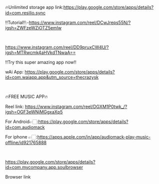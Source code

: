 🔥Unlimited storage app link:https://play.google.com/store/apps/details?id=com.resilio.sync

‼️Tutorial‼️:-https://www.instagram.com/reel/DCwJreps55N/?igsh=ZWFzeWZiOTZ5emlw

<br>

https://www.instagram.com/reel/DD9pruxCW4U/?igsh=MTRwcmk4aHVkdTNwaA==

‼️Try this super amazing app now‼️

wAi App: https://play.google.com/store/apps/details?id=com.waiapp.app&utm_source=thecrazysk

<br>

🔥FREE MUSIC APP🔥

Reel link: https://www.instagram.com/reel/DGXM1P0twk_/?igsh=OGF3eWNjMGgxaXp5

For Android👉🏻:https://play.google.com/store/apps/details?id=com.audiomack

For iphone 👉🏻:https://apps.apple.com/in/app/audiomack-play-music-offline/id921765888

<br>

https://play.google.com/store/apps/details?id=com.mycompany.app.soulbrowser

Browser link
